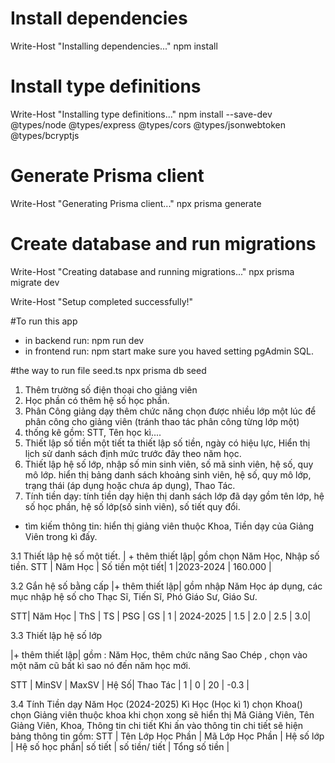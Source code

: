 # Install dependencies
Write-Host "Installing dependencies..."
npm install

# Install type definitions
Write-Host "Installing type definitions..."
npm install --save-dev @types/node @types/express @types/cors @types/jsonwebtoken @types/bcryptjs

# Generate Prisma client
Write-Host "Generating Prisma client..."
npx prisma generate

# Create database and run migrations
Write-Host "Creating database and running migrations..."
npx prisma migrate dev

Write-Host "Setup completed successfully!" 

#To run this app
- in backend run: npm run dev
- in frontend run: npm start
make sure you haved setting pgAdmin SQL.

#the way to run file seed.ts
npx prisma db seed

1. Thêm trường số điện thoại cho giảng viên
2. Học phần có thêm hệ số học phần.
3. Phân Công giảng dạy thêm chức năng chọn được nhiều lớp một lúc để phân công cho giảng viên (tránh thao tác phân công từng lớp một)
4. thống kê gồm: STT, Tên học kì....
5. Thiết lập số tiền một tiết ta thiết lập số tiền, ngày có hiệu lực, Hiển thị lịch sử danh sách định mức trước đây theo năm học.
6. Thiết lập hệ số lớp, nhập số min sinh viên, số mã sinh viên, hệ số, quy mô lớp. hiển thị bảng danh sách khoảng sinh viên, hệ số, quy mô lớp, trạng thái (áp dụng hoặc chưa áp dụng), Thao Tác.
7. Tính tiền dạy: tính tiền dạy hiện thị danh sách lớp đã dạy gồm tên lớp, hệ số học phần, hệ số lớp(số sinh viên), số tiết quy đổi.
- tìm kiếm thông tin: hiển thị giảng viên thuộc Khoa, Tiền dạy của Giảng Viên trong kì đấy.



3.1 Thiết lập hệ số một tiết.
| + thêm thiết lập| gồm chọn Năm Học, Nhập số tiền.
STT | Năm Học  | Số tiền một tiết|
1   |2023-2024 | 160.000         |

3.2 Gắn hệ số bằng cấp 
|+ thêm thiết lập| gồm nhập Năm Học áp dụng, các mục nhập hệ số cho Thạc Sĩ, Tiến Sĩ, Phó Giáo Sư, Giáo Sư.

STT| Năm Học   | ThS | TS  | PSG | GS |
1  | 2024-2025 | 1.5 | 2.0 | 2.5 | 3.0|

3.3 Thiết lập hệ số lớp 

|+ thêm thiết lập| gồm : Năm Học, thêm chức năng Sao Chép , chọn vào một năm cũ bất kì sao nó đến năm học mới.

STT | MinSV | MaxSV | Hệ Số| Thao Tác |
1   | 0     | 20    | -0.3 | 

3.4 Tính Tiền dạy
Năm Học (2024-2025) Kì Học (Học kì 1) chọn Khoa() chọn Giảng viên thuộc khoa
khi chọn xong sẽ hiển thị Mã Giảng Viên, Tên Giảng Viên, Khoa, Thông tin chi tiết
Khi ấn vào thông tin chi tiết sẽ hiện bảng thông tin gồm:
STT | Tên Lớp Học Phần | Mã Lớp Học Phần | Hệ số lớp | Hệ số học phần|  số tiết | số tiền/ tiết | Tổng số tiền |
